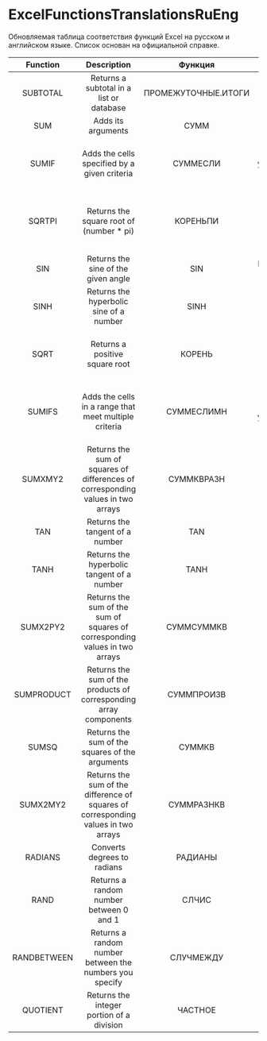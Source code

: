 # ExcelFunctionsTranslationsRuEng
Обновляемая таблица соответствия функций Excel на русском и английском языке. Список основан на официальной справке. 

**Function**|**Description**|**Функция**|**Описание**
:-----:|:-----:|:-----:|:-----:
SUBTOTAL|Returns a subtotal in a list or database|ПРОМЕЖУТОЧНЫЕ.ИТОГИ|Возвращает промежуточный итог в списке или базе данных.
SUM|Adds its arguments|СУММ|Суммирует аргументы.
SUMIF|Adds the cells specified by a given criteria|СУММЕСЛИ|Суммирует ячейки, удовлетворяющие заданному условию.
SQRTPI|Returns the square root of (number * pi)|КОРЕНЬПИ|Возвращает квадратный корень из значения выражения (число * пи).
SIN|Returns the sine of the given angle|SIN|Возвращает синус заданного угла.
SINH|Returns the hyperbolic sine of a number|SINH|Возвращает гиперболический синус числа.
SQRT|Returns a positive square root|КОРЕНЬ|Возвращает положительное значение квадратного корня.
SUMIFS|Adds the cells in a range that meet multiple criteria|СУММЕСЛИМН|Суммирует ячейки в диапазоне, удовлетворяющие нескольким условиям.
SUMXMY2|Returns the sum of squares of differences of corresponding values in two arrays|СУММКВРАЗН|Возвращает сумму квадратов разностей соответствующих значений в двух массивах.
TAN|Returns the tangent of a number|TAN|Возвращает тангенс числа.
TANH|Returns the hyperbolic tangent of a number|TANH|Возвращает гиперболический тангенс числа.
SUMX2PY2|Returns the sum of the sum of squares of corresponding values in two arrays|СУММСУММКВ|Возвращает сумму сумм квадратов соответствующих элементов двух массивов.
SUMPRODUCT|Returns the sum of the products of corresponding array components|СУММПРОИЗВ|Возвращает сумму произведений соответствующих элементов массивов.
SUMSQ|Returns the sum of the squares of the arguments|СУММКВ|Возвращает сумму квадратов аргументов.
SUMX2MY2|Returns the sum of the difference of squares of corresponding values in two arrays|СУММРАЗНКВ|Возвращает сумму разностей квадратов соответствующих значений в двух массивах.
RADIANS|Converts degrees to radians|РАДИАНЫ|Преобразует градусы в радианы.
RAND|Returns a random number between 0 and 1|СЛЧИС|Возвращает случайное число в интервале от 0 до 1.
RANDBETWEEN|Returns a random number between the numbers you specify|СЛУЧМЕЖДУ|Возвращает случайное число в интервале между двумя заданными числами.
QUOTIENT|Returns the integer portion of a division|ЧАСТНОЕ|Возвращает целую часть частного при делении.
